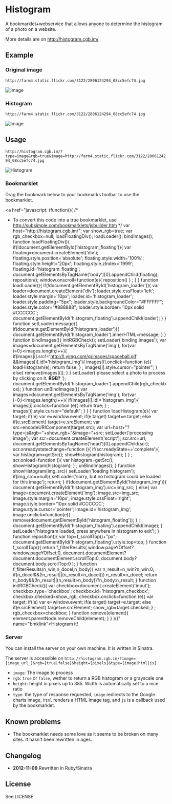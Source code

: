 # Histogram

A bookmarklet+webservice that allows anyone to determine the histogram of a photo on a website.

More details are on http://histogram.cgb.im/

## Example

### Original image

`http://farm4.static.flickr.com/3122/2806124294_08cc5efc74.jpg`

![Image](http://farm4.static.flickr.com/3122/2806124294_08cc5efc74.jpg)

### Histogram

`http://farm4.static.flickr.com/3122/2806124294_08cc5efc74.jpg`

![Image](http://farm4.static.flickr.com/3122/2806124294_08cc5efc74.jpg)

## Usage

`http://histogram.cgb.im/?type=image&rgb=true&image=http://farm4.static.flickr.com/3122/2806124294_08cc5efc74.jpg`

![Histogram](http://histogram.cgb.im/?type=image&rgb=true&image=http://farm4.static.flickr.com/3122/2806124294_08cc5efc74.jpg)

### Bookmarklet

Drag the bookmark below to your bookmarks toolbar to use the bookmarklet.

<a href="javascript:
(function(){
/*
   * To convert this code into a true bookmarklet, use http://subsimple.com/bookmarklets/jsbuilder.htm
   */
var host=&quot;http://histogram.cgb.im/&quot;;
var show_rgb=true;
var rgb_checkbox=null;
loadFloatingDiv();
loadLoader();
bindImages();
function loadFloatingDiv(){
if(!document.getElementById('histogram_floating')){
var floating=document.createElement('div');
floating.style.position='absolute';
floating.style.width='100%';
floating.style.height='20px';
floating.style.zIndex='1999';
floating.id='histogram_floating';
document.getElementsByTagName('body')[0].appendChild(floating);
reposition();
window.onscroll=function(e){
reposition()
}
;
}
}
function loadLoader(){
if(!document.getElementById('histogram_loader')){
var loader=document.createElement('div');
loader.style.cssFloat='left';
loader.style.margin='10px';
loader.id='histogram_loader';
loader.style.padding=&quot;5px&quot;;
loader.style.backgroundColor=&quot;#FFFFFF&quot;;
loader.style.color=&quot;#888888&quot;;
loader.style.border='10px solid #CCCCCC';
document.getElementById('histogram_floating').appendChild(loader);
}
}
function setLoader(message){
if(document.getElementById('histogram_loader')){
document.getElementById('histogram_loader').innerHTML=message;
}
}
function bindImages(){
initRGBCheck();
setLoader('binding images');
var images=document.getElementsByTagName('img');
for(var i=0;i<images.length;i++){
if(images[i].src!='http://l.yimg.com/g/images/spaceball.gif'
&&images[i].id!='histogram_img'){
images[i].onclick=function (e){
loadHistogram(e);
return false;
}
;
images[i].style.cursor=&quot;pointer&quot;;
}
else{
remove(images[i]);
}
}
setLoader('please select a photo to process by clicking on it. <strong>RGB?</strong>&nbsp;');
document.getElementById('histogram_loader').appendChild(rgb_checkbox);
}
function unBindImages(){
var images=document.getElementsByTagName('img');
for(var i=0;i<images.length;i++){
if(images[i].id!='histogram_img'){
images[i].onclick=function (e){
return true;
}
;
images[i].style.cursor=&quot;default&quot;;
}
}
}
function loadHistogram(e){
var target;
if(!e)
var e=window.event;
if(e.target)
target=e.target;
else
if(e.srcElement)
target=e.srcElement;
var src=encodeURIComponent(target.src);
var url=host+&quot;?type=js&rgb=&quot;+show_rgb+&quot;&image=&quot;+src;
setLoader('processing image');
var scr=document.createElement('script');
scr.src=url;
document.getElementsByTagName('head')[0].appendChild(scr);
scr.onreadystatechange=function (){
if(scr.readyState=='complete'){
var histogram=getSrc();
showHistogram(histogram);
}
}
;
scr.onload=function (){
var histogram=getSrc();
showHistogram(histogram);
}
;
unBindImages();
}
function showHistogram(img_src){
setLoader('loading histogram');
if(img_src==null){
setLoader('sorry, but no histogram could be loaded for this image');
return;
}
if(document.getElementById('histogram_img')){
document.getElementById('histogram_img').src=img_src;
}
else{
var image=document.createElement('img');
image.src=img_src;
image.style.margin='10px';
image.style.cssFloat='right';
image.style.border='10px solid #CCCCCC';
image.style.cursor='pointer';
image.id='histogram_img';
image.onclick=function(e){
remove(document.getElementById('histogram_floating'));
}
;
document.getElementById('histogram_floating').appendChild(image);
}
setLoader('histogram loaded, press anywhere in histogram to exit');
}
function reposition(){
var top=f_scrollTop()+&quot;px&quot;;
document.getElementById('histogram_floating').style.top=top;
}
function f_scrollTop(){
return f_filterResults(
window.pageYOffset?window.pageYOffset:0,
document.documentElement?document.documentElement.scrollTop:0,
document.body?document.body.scrollTop:0
);
}
function f_filterResults(n_win,n_docel,n_body){
var n_result=n_win?n_win:0;
if(n_docel&&(!n_result||(n_result>n_docel)))
n_result=n_docel;
return n_body&&(!n_result||(n_result>n_body))?n_body:n_result;
}
function initRGBCheck(){
var checkbox=document.createElement('input');
checkbox.type='checkbox';
checkbox.id='histogram_checkbox';
checkbox.checked=show_rgb;
checkbox.onclick=function (e){
var target;
if(!e)
var e=window.event;
if(e.target)
target=e.target;
else
if(e.srcElement)
target=e.srcElement;
show_rgb=target.checked;
}
;
rgb_checkbox=checkbox;
}
function remove(element){
element.parentNode.removeChild(element);
}
}
)()" name="bmklink">Histogram it!</a>

### Server

You can install the server on your own machine. It is written in Sinatra.

The server is accessible on `http://histogram.cgb.im/?image=[image_url_]&rgb=[true|false]&height=[pixels]&type=[image|html|js]`

* `image`: The image to process
* `rgb`: `true` or `false`, wether to return a RGB histogram or a grayscale one
* `height`: height in pixels up to 385. Width is automatically set to a nice ratio
* `type`: the type of response requested, `image` redirects to the Google charts image, `html` renders a HTML image tag, and `js` is a callback used by the bookmarklet.

## Known problems

* The bookmarklet needs some love as it seems to be broken on many sites. It hasn't been rewritten in ages.

## Changelog

* **2012-11-09** Rewritten in Ruby/Sinatra

## License

See LICENSE